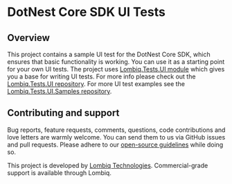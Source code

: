 # DotNest Core SDK UI Tests

## Overview

This project contains a sample UI test for the DotNest Core SDK, which ensures that basic functionality is working. You can use it as a starting point for your own UI tests. The project uses [Lombiq.Tests.UI module](https://github.com/Lombiq/UI-Testing-Toolbox/blob/dev/Readme.md) which gives you a base for writing UI tests. For more info please check out the [Lombiq.Tests.UI repository](https://github.com/Lombiq/UI-Testing-Toolbox/blob/dev/Readme.md). For more UI test examples see the [Lombiq.Tests.UI.Samples repository](https://github.com/Lombiq/UI-Testing-Toolbox/blob/dev/Lombiq.Tests.UI.Samples/Readme.md).

## Contributing and support

Bug reports, feature requests, comments, questions, code contributions and love letters are warmly welcome. You can send them to us via GitHub issues and pull requests. Please adhere to our [open-source guidelines](https://lombiq.com/open-source-guidelines) while doing so.

This project is developed by [Lombiq Technologies](https://lombiq.com/). Commercial-grade support is available through Lombiq.
